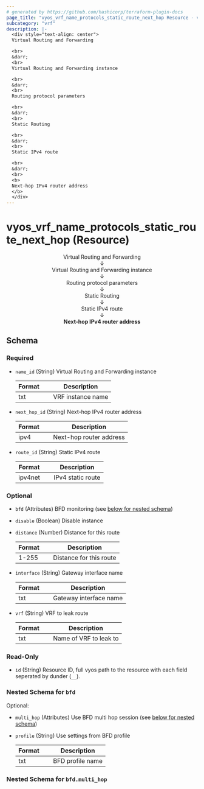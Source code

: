 ```yaml
---
# generated by https://github.com/hashicorp/terraform-plugin-docs
page_title: "vyos_vrf_name_protocols_static_route_next_hop Resource - vyos"
subcategory: "vrf"
description: |-
  <div style="text-align: center">
  Virtual Routing and Forwarding

  <br>
  &darr;
  <br>
  Virtual Routing and Forwarding instance

  <br>
  &darr;
  <br>
  Routing protocol parameters

  <br>
  &darr;
  <br>
  Static Routing

  <br>
  &darr;
  <br>
  Static IPv4 route

  <br>
  &darr;
  <br>
  <b>
  Next-hop IPv4 router address
  </b>
  </div>
---
```


# vyos_vrf_name_protocols_static_route_next_hop (Resource)

<div style="text-align: center">
Virtual Routing and Forwarding

<br>
&darr;
<br>
Virtual Routing and Forwarding instance

<br>
&darr;
<br>
Routing protocol parameters

<br>
&darr;
<br>
Static Routing

<br>
&darr;
<br>
Static IPv4 route

<br>
&darr;
<br>
<b>
Next-hop IPv4 router address
</b>
</div>



<!-- schema generated by tfplugindocs -->
## Schema

### Required

- `name_id` (String) Virtual Routing and Forwarding instance

    |  Format  &emsp;|  Description        |
    |----------------|---------------------|
    |  txt     &emsp;|  VRF instance name  |
- `next_hop_id` (String) Next-hop IPv4 router address

    |  Format  &emsp;|  Description              |
    |----------------|---------------------------|
    |  ipv4    &emsp;|  Next-hop router address  |
- `route_id` (String) Static IPv4 route

    |  Format   &emsp;|  Description        |
    |-----------------|---------------------|
    |  ipv4net  &emsp;|  IPv4 static route  |

### Optional

- `bfd` (Attributes) BFD monitoring (see [below for nested schema](#nestedatt--bfd))
- `disable` (Boolean) Disable instance
- `distance` (Number) Distance for this route

    |  Format  &emsp;|  Description              |
    |----------------|---------------------------|
    |  1-255   &emsp;|  Distance for this route  |
- `interface` (String) Gateway interface name

    |  Format  &emsp;|  Description             |
    |----------------|--------------------------|
    |  txt     &emsp;|  Gateway interface name  |
- `vrf` (String) VRF to leak route

    |  Format  &emsp;|  Description             |
    |----------------|--------------------------|
    |  txt     &emsp;|  Name of VRF to leak to  |

### Read-Only

- `id` (String) Resource ID, full vyos path to the resource with each field seperated by dunder (`__`).

<a id="nestedatt--bfd"></a>
### Nested Schema for `bfd`

Optional:

- `multi_hop` (Attributes) Use BFD multi hop session (see [below for nested schema](#nestedatt--bfd--multi_hop))
- `profile` (String) Use settings from BFD profile

    |  Format  &emsp;|  Description       |
    |----------------|--------------------|
    |  txt     &emsp;|  BFD profile name  |

<a id="nestedatt--bfd--multi_hop"></a>
### Nested Schema for `bfd.multi_hop`

